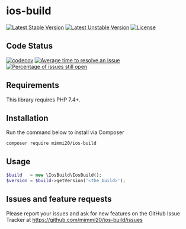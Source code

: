 # ios-build

[![Latest Stable Version](https://poser.pugx.org/mimmi20/ios-build/v/stable?format=flat-square)](https://packagist.org/packages/mimmi20/ios-build)
[![Latest Unstable Version](https://poser.pugx.org/mimmi20/ios-build/v/unstable?format=flat-square)](https://packagist.org/packages/mimmi20/ios-build)
[![License](https://poser.pugx.org/mimmi20/ios-build/license?format=flat-square)](https://packagist.org/packages/mimmi20/ios-build)

## Code Status

[![codecov](https://codecov.io/gh/mimmi20/ios-build/branch/master/graph/badge.svg)](https://codecov.io/gh/mimmi20/ios-build)
[![Average time to resolve an issue](http://isitmaintained.com/badge/resolution/mimmi20/ios-build.svg)](http://isitmaintained.com/project/mimmi20/ios-build "Average time to resolve an issue")
[![Percentage of issues still open](http://isitmaintained.com/badge/open/mimmi20/ios-build.svg)](http://isitmaintained.com/project/mimmi20/ios-build "Percentage of issues still open")


## Requirements

This library requires PHP 7.4+.

## Installation

Run the command below to install via Composer

```shell
composer require mimmi20/ios-build
```

## Usage

```php
$build   = new \IosBuild\IosBuild();
$version = $build->getVersion('<the build>');
```

## Issues and feature requests

Please report your issues and ask for new features on the GitHub Issue Tracker
at https://github.com/mimmi20/ios-build/issues
